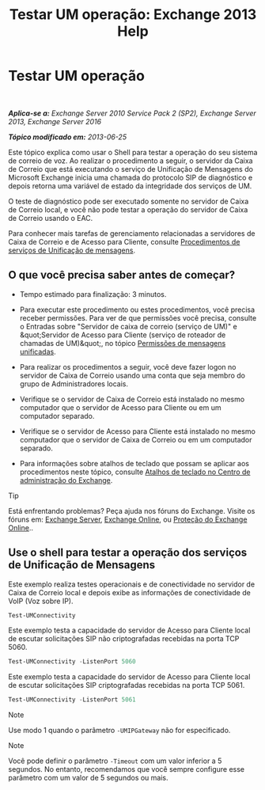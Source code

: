 ﻿---
title: 'Testar UM operação: Exchange 2013 Help'
TOCTitle: Testar UM operação
ms:assetid: 06c9ab4e-8272-47b1-a217-e366f7e9dbaa
ms:mtpsurl: https://technet.microsoft.com/pt-br/library/Aa995957(v=EXCHG.150)
ms:contentKeyID: 56270503
ms.date: 05/22/2018
mtps_version: v=EXCHG.150
ms.translationtype: MT
---

# Testar UM operação

 

_**Aplica-se a:** Exchange Server 2010 Service Pack 2 (SP2), Exchange Server 2013, Exchange Server 2016_

_**Tópico modificado em:** 2013-06-25_

Este tópico explica como usar o Shell para testar a operação do seu sistema de correio de voz. Ao realizar o procedimento a seguir, o servidor da Caixa de Correio que está executando o serviço de Unificação de Mensagens do Microsoft Exchange inicia uma chamada do protocolo SIP de diagnóstico e depois retorna uma variável de estado da integridade dos serviços de UM.

O teste de diagnóstico pode ser executado somente no servidor de Caixa de Correio local, e você não pode testar a operação do servidor de Caixa de Correio usando o EAC.

Para conhecer mais tarefas de gerenciamento relacionadas a servidores de Caixa de Correio e de Acesso para Cliente, consulte [Procedimentos de serviços de Unificação de mensagens](um-services-procedures-exchange-2013-help.md).

## O que você precisa saber antes de começar?

  - Tempo estimado para finalização: 3 minutos.

  - Para executar este procedimento ou estes procedimentos, você precisa receber permissões. Para ver de que permissões você precisa, consulte o Entradas sobre "Servidor de caixa de correio (serviço de UM)" e \&quot;Servidor de Acesso para Cliente (serviço de roteador de chamadas de UM)\&quot;, no tópico [Permissões de mensagens unificadas](unified-messaging-permissions-exchange-2013-help.md).

  - Para realizar os procedimentos a seguir, você deve fazer logon no servidor de Caixa de Correio usando uma conta que seja membro do grupo de Administradores locais.

  - Verifique se o servidor de Caixa de Correio está instalado no mesmo computador que o servidor de Acesso para Cliente ou em um computador separado.

  - Verifique se o servidor de Acesso para Cliente está instalado no mesmo computador que o servidor de Caixa de Correio ou em um computador separado.

  - Para informações sobre atalhos de teclado que possam se aplicar aos procedimentos neste tópico, consulte [Atalhos de teclado no Centro de administração do Exchange](keyboard-shortcuts-in-the-exchange-admin-center-exchange-online-protection-help.md).


> [!TIP]
> Está enfrentando problemas? Peça ajuda nos fóruns do Exchange. Visite os fóruns em: <A href="https://go.microsoft.com/fwlink/p/?linkid=60612">Exchange Server</A>, <A href="https://go.microsoft.com/fwlink/p/?linkid=267542">Exchange Online</A>, ou <A href="https://go.microsoft.com/fwlink/p/?linkid=285351">Proteção do Exchange Online</A>..



## Use o shell para testar a operação dos serviços de Unificação de Mensagens

Este exemplo realiza testes operacionais e de conectividade no servidor de Caixa de Correio local e depois exibe as informações de conectividade de VoIP (Voz sobre IP).

```powershell
Test-UMConnectivity
```

Este exemplo testa a capacidade do servidor de Acesso para Cliente local de escutar solicitações SIP não criptografadas recebidas na porta TCP 5060.

```powershell
Test-UMConnectivity -ListenPort 5060
```

Este exemplo testa a capacidade do servidor de Acesso para Cliente local de escutar solicitações SIP criptografadas recebidas na porta TCP 5061.

```powershell
Test-UMConnectivity -ListenPort 5061
```


> [!NOTE]
> Use modo 1 quando o parâmetro <CODE>-UMIPGateway</CODE> não for especificado.




> [!NOTE]
> Você pode definir o parâmetro <CODE>-Timeout</CODE> com um valor inferior a 5 segundos. No entanto, recomendamos que você sempre configure esse parâmetro com um valor de 5 segundos ou mais.


